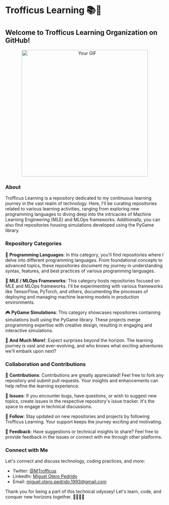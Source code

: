 # Trofficus Learning 📚🚀

## Welcome to Trofficus Learning Organization on GitHub!

<div align="center">
  <img src="img/cool_nqueens_gif.gif" alt="Your GIF" width="400">
</div>


### About

Trofficus Learning is a repository dedicated to my continuous learning journey in the vast realm of technology. Here, I'll be curating repositories related to various learning activities, ranging from exploring new programming languages to diving deep into the intricacies of Machine Learning Engineering (MLE) and MLOps frameworks. Additionally, you can also find repositories housing simulations developed using the PyGame library.

### Repository Categories

📝 **Programming Languages**: In this category, you'll find repositories where I delve into different programming languages. From foundational concepts to advanced topics, these repositories document my journey in understanding syntax, features, and best practices of various programming languages.

🧠 **MLE / MLOps Frameworks**: This category hosts repositories focused on MLE and MLOps frameworks. I'll be experimenting with various frameworks like TensorFlow, PyTorch, and others, documenting the processes of deploying and managing machine learning models in production environments.

🎮 **PyGame Simulations**: This category showcases repositories containing simulations built using the PyGame library. These projects merge programming expertise with creative design, resulting in engaging and interactive simulations.

🚀 **And Much More!**: Expect surprises beyond the horizon. The learning journey is vast and ever-evolving, and who knows what exciting adventures we'll embark upon next?

### Collaboration and Contributions

🤝 **Contributions**: Contributions are greatly appreciated! Feel free to fork any repository and submit pull requests. Your insights and enhancements can help refine the learning experience.

🐛 **Issues**: If you encounter bugs, have questions, or wish to suggest new topics, create issues in the respective repository's issue tracker. It's the space to engage in technical discussions.

🌟 **Follow**: Stay updated on new repositories and projects by following Trofficus Learning. Your support keeps the journey exciting and motivating.

💬 **Feedback**: Have suggestions or technical insights to share? Feel free to provide feedback in the issues or connect with me through other platforms.

### Connect with Me

Let's connect and discuss technology, coding practices, and more:

- Twitter: [@MTrofficus](https://twitter.com/MTrofficus)
- LinkedIn: [Miguel Otero Pedrido](https://www.linkedin.com/in/moteropedrido/)
- Email: miguel.otero.pedrido.1993@gmail.com

Thank you for being a part of this technical odyssey! Let's learn, code, and conquer new horizons together. 🌌👩‍💻🔬
